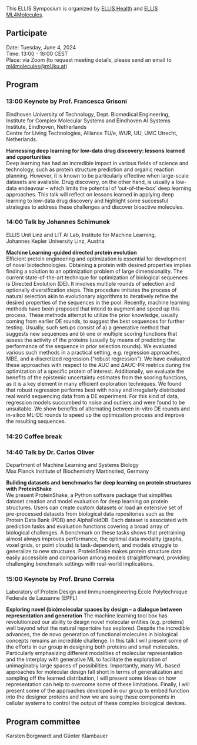 
This ELLIS Symposium is organized by [ELLIS Health](https://ellis.eu/programs/ellis-health) and [ELLIS ML4Molecules](https://ellis.eu/programs/machine-learning-for-molecule-discovery).

## Participate
Date: Tuesday, June 4, 2024  
Time: 13:00 - 16:00 CEST  
Place: via Zoom (to request meeting details, please send an email to ml4molecules@ml.jku.at)  

## Program

### 13:00 Keynote by Prof. Francesca Grisoni
Eindhoven University of Technology, Dept. Biomedical Engineering,  
Institute for Complex Molecular Systems and Eindhoven AI Systems Institute, Eindhoven, Netherlands  
Centre for Living Technologies, Alliance TU/e, WUR, UU, UMC Utrecht, Netherlands.

**Harnessing deep learning for low-data drug discovery: lessons learned and opportunities**  
Deep learning has had an incredible impact in various fields of science and technology, such as protein structure prediction and organic reaction planning. However, it is known to be particularly effective when large-scale datasets are available. Drug discovery, on the other hand, is usually a low-data endeavour – which limits the potential of ‘out-of-the-box’ deep learning approaches. This talk will reflect on lessons learned in applying deep learning to low-data drug discovery and highlight some successful strategies to address these challenges and discover bioactive molecules.
				
### 14:00 Talk by Johannes Schimunek
ELLIS Unit Linz and LIT AI Lab, Institute for Machine Learning,  
Johannes Kepler University Linz, Austria 


**Machine Learning-guided directed protein evolution**  
Efficient protein engineering and optimization is essential for development of novel biotechnologies. Obtaining a protein with desired properties implies finding a solution to an optimization problem of large dimensionality. The current state-of-the-art technique for optimization of biological sequences is Directed Evolution (DE). It involves multiple rounds of selection and optionally diversification steps. This procedure imitates the process of natural selection akin to evolutionary algorithms to iteratively refine the desired properties of the sequences in the pool. Recently, machine learning methods have been proposed that intend to augment and speed up this process. These methods attempt to utilize the prior knowledge, usually coming from earlier DE rounds, to suggest the best sequences for further testing. Usually, such setups consist of a) a generative method that suggests new sequences and b) one or multiple scoring functions that assess the activity of the proteins (usually by means of predicting the performance of the sequence in prior selection rounds). We evaluated various such methods in a practical setting, e.g. regression approaches, MBE, and a discretized regression (“robust regression”). We have evaluated these approaches with respect to the AUC and ΔAUC-PR metrics during the optimization of a specific protein of interest. Additionally, we evaluate the benefits of the epistemic uncertainty estimates from the scoring functions, as it is a key element in many efficient exploration techniques. We found that robust regression performs best with noisy and irregularly distributed real world sequencing data from a DE experiment.
For this kind of data, regression models succumbed to noise and outliers and were found to be unsuitable. We show benefits of alternating between in-vitro DE rounds and in-silico ML-DE rounds to speed up the optimization process and improve the resulting sequences.


### 14:20 Coffee break

### 14:40 Talk by Dr. Carlos Oliver
Department of Machine Learning and Systems Biology  
Max Planck Institute of Biochemistry Martinsried, Germany  

**Building datasets and benchmarks for deep learning on protein structures with ProteinShake**  
We present ProteinShake, a Python software package that simplifies dataset creation and model evaluation for deep learning on protein structures. Users can create custom datasets or load an extensive set of pre-processed datasets from biological data repositories such as the Protein Data Bank (PDB) and AlphaFoldDB.
Each dataset is associated with prediction tasks and evaluation functions covering a broad array of biological challenges. A benchmark on these tasks shows that pretraining almost always improves performance, the optimal data modality (graphs, voxel grids, or point clouds) is task-dependent, and models struggle to generalize to new structures. ProteinShake makes protein structure data easily accessible and comparison among models straightforward, providing challenging benchmark settings with real-world implications.


### 15:00 Keynote by Prof. Bruno Correia
Laboratory of Protein Design and Immunoengineering
Ecole Polytechnique Federale de Lausanne (EPFL)


**Exploring novel (bio)molecular spaces by design – a dialogue between representation and generation**
The machine learning tool box has revolutionized our ability to design novel molecular entities (e.g. proteins) well beyond what the natural repertoire has explored. Despite the incredible advances, the de novo generation of functional molecules in biological concepts remains an incredible challenge. In this talk I will present some of the efforts in our group in designing both proteins and small molecules. Particularly emphasizing different modalities of molecular representation and the interplay with generative ML to facilitate the exploration of unimaginably large spaces of possibilities. Importantly, many ML-based approaches for molecular design fall short in terms of generalization and sampling off the learned distribution, I will present some ideas on how representation can help to overcome some of these limitations. Finally, I will present some of the approaches developed in our group to embed function into the designer proteins and how we are suing these components in cellular systems to control the output of these complex biological devices.    

## Program committee
Karsten Borgwardt and Günter Klambauer  
